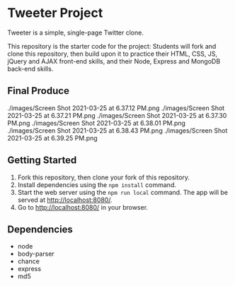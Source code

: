 # Tweeter Project

Tweeter is a simple, single-page Twitter clone.

This repository is the starter code for the project: Students will fork and clone this repository, then build upon it to practice their HTML, CSS, JS, jQuery and AJAX front-end skills, and their Node, Express and MongoDB back-end skills.

## Final Produce
./images/Screen Shot 2021-03-25 at 6.37.12 PM.png
./images/Screen Shot 2021-03-25 at 6.37.21 PM.png
./images/Screen Shot 2021-03-25 at 6.37.30 PM.png
./images/Screen Shot 2021-03-25 at 6.38.01 PM.png
./images/Screen Shot 2021-03-25 at 6.38.43 PM.png
./images/Screen Shot 2021-03-25 at 6.39.25 PM.png
## Getting Started

1. Fork this repository, then clone your fork of this repository.
2. Install dependencies using the `npm install` command.
3. Start the web server using the `npm run local` command. The app will be served at <http://localhost:8080/>.
4. Go to <http://localhost:8080/> in your browser.

## Dependencies

* node
* body-parser
* chance
* express
* md5
